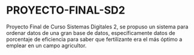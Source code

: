 # PROYECTO-FINAL-SD2
Proyecto Final de Curso Sistemas Digitales 2, se propuso un sistema para ordenar datos de una gran base de datos, específicamente datos de porcentaje de eficiencia para saber que fertilizante era el más óptimo a emplear en un campo agricultor.
